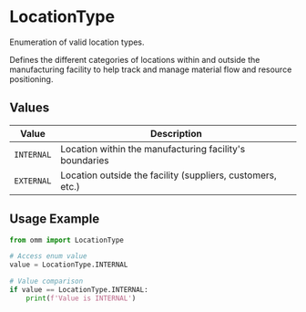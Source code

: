 # LocationType

Enumeration of valid location types.

Defines the different categories of locations within and outside the manufacturing
facility to help track and manage material flow and resource positioning.


## Values

| Value | Description |
|-------|-------------|
| `INTERNAL` | Location within the manufacturing facility's boundaries |
| `EXTERNAL` | Location outside the facility (suppliers, customers, etc.) |

## Usage Example

```python
from omm import LocationType

# Access enum value
value = LocationType.INTERNAL

# Value comparison
if value == LocationType.INTERNAL:
    print(f'Value is INTERNAL')
```
